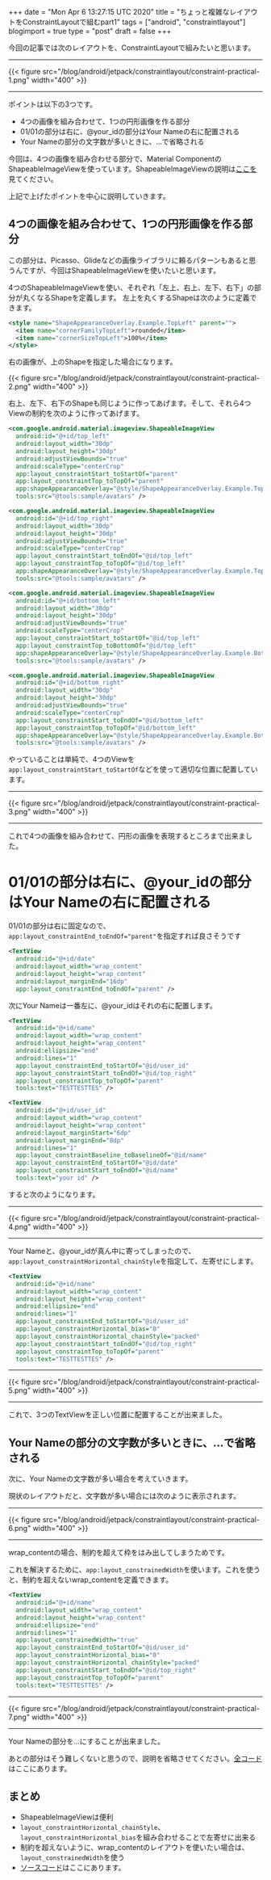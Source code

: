 +++
date = "Mon Apr  6 13:27:15 UTC 2020"
title = "ちょっと複雑なレイアウトをConstraintLayoutで組むpart1"
tags = ["android", "constraintlayout"]
blogimport = true
type = "post"
draft = false
+++

今回の記事では次のレイアウトを、ConstraintLayoutで組みたいと思います。

---

{{< figure src="/blog/android/jetpack/constraintlayout/constraint-practical-1.png" width="400" >}}

---

ポイントは以下の3つです。

- 4つの画像を組み合わせて、1つの円形画像を作る部分
- 01/01の部分は右に、@your_idの部分はYour Nameの右に配置される
- Your Nameの部分の文字数が多いときに、...で省略される

今回は、4つの画像を組み合わせる部分で、Material ComponentのShapeableImageViewを使っています。ShapeableImageViewの説明は[ここを](/2019/12/material-shapeable-image-view/)見てください。

上記で上げたポイントを中心に説明していきます。

## 4つの画像を組み合わせて、1つの円形画像を作る部分

この部分は、Picasso、Glideなどの画像ライブラリに頼るパターンもあると思うんですが、今回はShapeableImageViewを使いたいと思います。

4つのShapeableImageViewを使い、それぞれ「左上、右上、左下、右下」の部分が丸くなるShapeを定義します。
左上を丸くするShapeは次のように定義できます。

```xml
<style name="ShapeAppearanceOverlay.Example.TopLeft" parent="">
  <item name="cornerFamilyTopLeft">rounded</item>
  <item name="cornerSizeTopLeft">100%</item>
</style>
```

右の画像が、上のShapeを指定した場合になります。

{{< figure src="/blog/android/jetpack/constraintlayout/constraint-practical-2.png" width="400" >}}

右上、左下、右下のShapeも同じように作ってあげます。そして、それら4つViewの制約を次のように作ってあげます。

```xml
<com.google.android.material.imageview.ShapeableImageView
  android:id="@+id/top_left"
  android:layout_width="30dp"
  android:layout_height="30dp"
  android:adjustViewBounds="true"
  android:scaleType="centerCrop"
  app:layout_constraintStart_toStartOf="parent"
  app:layout_constraintTop_toTopOf="parent"
  app:shapeAppearanceOverlay="@style/ShapeAppearanceOverlay.Example.TopLeft"
  tools:src="@tools:sample/avatars" />

<com.google.android.material.imageview.ShapeableImageView
  android:id="@+id/top_right"
  android:layout_width="30dp"
  android:layout_height="30dp"
  android:adjustViewBounds="true"
  android:scaleType="centerCrop"
  app:layout_constraintStart_toEndOf="@id/top_left"
  app:layout_constraintTop_toTopOf="@id/top_left"
  app:shapeAppearanceOverlay="@style/ShapeAppearanceOverlay.Example.TopRight"
  tools:src="@tools:sample/avatars" />

<com.google.android.material.imageview.ShapeableImageView
  android:id="@+id/bottom_left"
  android:layout_width="30dp"
  android:layout_height="30dp"
  android:adjustViewBounds="true"
  android:scaleType="centerCrop"
  app:layout_constraintStart_toStartOf="@id/top_left"
  app:layout_constraintTop_toBottomOf="@id/top_left"
  app:shapeAppearanceOverlay="@style/ShapeAppearanceOverlay.Example.BottomLeft"
  tools:src="@tools:sample/avatars" />

<com.google.android.material.imageview.ShapeableImageView
  android:id="@+id/bottom_right"
  android:layout_width="30dp"
  android:layout_height="30dp"
  android:adjustViewBounds="true"
  android:scaleType="centerCrop"
  app:layout_constraintStart_toEndOf="@id/bottom_left"
  app:layout_constraintTop_toTopOf="@id/bottom_left"
  app:shapeAppearanceOverlay="@style/ShapeAppearanceOverlay.Example.BottomRight"
  tools:src="@tools:sample/avatars" />
```

やっていることは単純で、4つのViewを`app:layout_constraintStart_toStartOf`などを使って適切な位置に配置しています。

---

{{< figure src="/blog/android/jetpack/constraintlayout/constraint-practical-3.png" width="400" >}}

---

これで4つの画像を組み合わせて、円形の画像を表現するところまで出来ました。

# 01/01の部分は右に、@your_idの部分はYour Nameの右に配置される

01/01の部分は右に固定なので、`app:layout_constraintEnd_toEndOf="parent"`を指定すれば良さそうです

```xml
<TextView
  android:id="@+id/date"
  android:layout_width="wrap_content"
  android:layout_height="wrap_content"
  android:layout_marginEnd="16dp"
  app:layout_constraintEnd_toEndOf="parent" />
```

次にYour Nameは一番左に、@your_idはそれの右に配置します。

```xml
<TextView
  android:id="@+id/name"
  android:layout_width="wrap_content"
  android:layout_height="wrap_content"
  android:ellipsize="end"
  android:lines="1"
  app:layout_constraintEnd_toStartOf="@id/user_id"
  app:layout_constraintStart_toEndOf="@id/top_right"
  app:layout_constraintTop_toTopOf="parent"
  tools:text="TESTTESTTES" />

<TextView
  android:id="@+id/user_id"
  android:layout_width="wrap_content"
  android:layout_height="wrap_content"
  android:layout_marginStart="6dp"
  android:layout_marginEnd="8dp"
  android:lines="1"
  app:layout_constraintBaseline_toBaselineOf="@id/name"
  app:layout_constraintEnd_toStartOf="@id/date"
  app:layout_constraintStart_toEndOf="@id/name"
  tools:text="your id" />
```

すると次のようになります。

---

{{< figure src="/blog/android/jetpack/constraintlayout/constraint-practical-4.png" width="400" >}}

---

Your Nameと、@your_idが真ん中に寄ってしまったので、`app:layout_constraintHorizontal_chainStyle`を指定して、左寄せにします。

```xml
<TextView
  android:id="@+id/name"
  android:layout_width="wrap_content"
  android:layout_height="wrap_content"
  android:ellipsize="end"
  android:lines="1"
  app:layout_constraintEnd_toStartOf="@id/user_id"
  app:layout_constraintHorizontal_bias="0"
  app:layout_constraintHorizontal_chainStyle="packed"
  app:layout_constraintStart_toEndOf="@id/top_right"
  app:layout_constraintTop_toTopOf="parent"
  tools:text="TESTTESTTES" />
```

---

{{< figure src="/blog/android/jetpack/constraintlayout/constraint-practical-5.png" width="400" >}}

---

これで、3つのTextViewを正しい位置に配置することが出来ました。

## Your Nameの部分の文字数が多いときに、...で省略される

次に、Your Nameの文字数が多い場合を考えていきます。

現状のレイアウトだと、文字数が多い場合には次のように表示されます。

---

{{< figure src="/blog/android/jetpack/constraintlayout/constraint-practical-6.png" width="400" >}}

---

wrap_contentの場合、制約を超えて枠をはみ出してしまうためです。

これを解決するために、`app:layout_constrainedWidth`を使います。これを使うと、制約を超えないwrap_contentを定義できます。

```xml
<TextView
  android:id="@+id/name"
  android:layout_width="wrap_content"
  android:layout_height="wrap_content"
  android:ellipsize="end"
  android:lines="1"
  app:layout_constrainedWidth="true"
  app:layout_constraintEnd_toStartOf="@id/user_id"
  app:layout_constraintHorizontal_bias="0"
  app:layout_constraintHorizontal_chainStyle="packed"
  app:layout_constraintStart_toEndOf="@id/top_right"
  app:layout_constraintTop_toTopOf="parent"
  tools:text="TESTTESTTES" />
```

---

{{< figure src="/blog/android/jetpack/constraintlayout/constraint-practical-7.png" width="400" >}}

---

Your Nameの部分を...にすることが出来ました。

あとの部分はそう難しくないと思うので、説明を省略させてください。[全コード](https://github.com/satoshun-android-example/ConstraintLayout/blob/master/app/src/main/res/layout/divide_into_four_item.xml)はここにあります。


## まとめ

- ShapeableImageViewは便利
- `layout_constraintHorizontal_chainStyle`、`layout_constraintHorizontal_bias`を組み合わせることで左寄せに出来る
- 制約を超えないように、wrap_contentのレイアウトを使いたい場合は、`layout_constrainedWidth`を使う
- [ソースコード](https://github.com/satoshun-android-example/ConstraintLayout/blob/master/app/src/main/res/layout/divide_into_four_item.xml)はここにあります。
